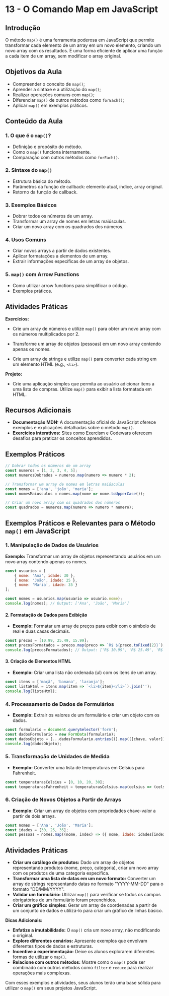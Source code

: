 # 13 - O Comando Map em JavaScript

## Introdução

O método `map()` é uma ferramenta poderosa em JavaScript que permite transformar cada elemento de um array em um novo elemento, criando um novo array com os resultados. É uma forma eficiente de aplicar uma função a cada item de um array, sem modificar o array original.

## Objetivos da Aula

* Compreender o conceito de `map()`;
* Aprender a sintaxe e a utilização do `map()`;
* Realizar operações comuns com `map()`;
* Diferenciar `map()` de outros métodos como `forEach()`;
* Aplicar `map()` em exemplos práticos.

## Conteúdo da Aula

### 1. O que é o `map()`?

* Definição e propósito do método.
* Como o `map()` funciona internamente.
* Comparação com outros métodos como `forEach()`.

### 2. Sintaxe do `map()`

* Estrutura básica do método.
* Parâmetros da função de callback: elemento atual, índice, array original.
* Retorno da função de callback.

### 3. Exemplos Básicos

* Dobrar todos os números de um array.
* Transformar um array de nomes em letras maiúsculas.
* Criar um novo array com os quadrados dos números.

### 4. Usos Comuns

* Criar novos arrays a partir de dados existentes.
* Aplicar formatações a elementos de um array.
* Extrair informações específicas de um array de objetos.

### 5. `map()` com Arrow Functions

* Como utilizar arrow functions para simplificar o código.
* Exemplos práticos.

## Atividades Práticas

**Exercícios:**

* Crie um array de números e utilize `map()` para obter um novo array com os números multiplicados por 2.

* Transforme um array de objetos (pessoas) em um novo array contendo apenas os nomes.

* Crie um array de strings e utilize `map()` para converter cada string em um elemento HTML (e.g., `<li>`).

**Projeto:**

* Crie uma aplicação simples que permita ao usuário adicionar itens a uma lista de compras. Utilize `map()` para exibir a lista formatada em HTML.

## Recursos Adicionais

* **Documentação MDN:** A documentação oficial do JavaScript oferece exemplos e explicações detalhadas sobre o método `map()`.
* **Exercícios interativos:** Sites como Exercism e Codewars oferecem desafios para praticar os conceitos aprendidos.

## Exemplos Práticos

```javascript
// Dobrar todos os números de um array
const numeros = [1, 2, 3, 4, 5];
const numerosDobrados = numeros.map(numero => numero * 2);

// Transformar um array de nomes em letras maiúsculas
const nomes = ['ana', 'joão', 'maria'];
const nomesMaiusculos = nomes.map(nome => nome.toUpperCase());

// Criar um novo array com os quadrados dos números
const quadrados = numeros.map(numero => numero * numero);
```

## Exemplos Práticos e Relevantes para o Método `map()` em JavaScript

### 1. **Manipulação de Dados de Usuários**

**Exemplo:** Transformar um array de objetos representando usuários em um novo array contendo apenas os nomes.

```javascript
const usuarios = [
    { nome: 'Ana', idade: 30 },
    { nome: 'João', idade: 25 },
    { nome: 'Maria', idade: 35 }
];

const nomes = usuarios.map(usuario => usuario.nome);
console.log(nomes); // Output: ['Ana', 'João', 'Maria']
```

#### 2. **Formatação de Dados para Exibição**

* **Exemplo:** Formatar um array de preços para exibir com o símbolo de real e duas casas decimais.

```javascript
const precos = [10.99, 25.49, 15.99];
const precosFormatados = precos.map(preco => `R$ ${preco.toFixed(2)}`);
console.log(precosFormatados); // Output: ['R$ 10.99', 'R$ 25.49', 'R$ 15.99']
```

#### 3. **Criação de Elementos HTML**

* **Exemplo:** Criar uma lista não ordenada (ul) com os itens de um array.

```javascript
const itens = ['maçã', 'banana', 'laranja'];
const listaHtml = itens.map(item => `<li>${item}</li>`).join('');
console.log(listaHtml);
```

### 4. **Processamento de Dados de Formulários**

* **Exemplo:** Extrair os valores de um formulário e criar um objeto com os dados.

```javascript
const formulario = document.querySelector('form');
const dadosFormulario = new FormData(formulario);
const dadosObjeto = [...dadosFormulario.entries()].map(([chave, valor]) => ({ [chave]: valor }));
console.log(dadosObjeto);
```

### 5. **Transformação de Unidades de Medida**

* **Exemplo:** Converter uma lista de temperaturas em Celsius para Fahrenheit.

```javascript
const temperaturasCelsius = [0, 10, 20, 30];
const temperaturasFahrenheit = temperaturasCelsius.map(celsius => (celsius * 9/5) + 32);
```

### 6. **Criação de Novos Objetos a Partir de Arrays**

* **Exemplo:** Criar um array de objetos com propriedades chave-valor a partir de dois arrays.

```javascript
const nomes = ['Ana', 'João', 'Maria'];
const idades = [30, 25, 35];
const pessoas = nomes.map((nome, index) => ({ nome, idade: idades[index] }));
```

## Atividades Práticas

* **Criar um catálogo de produtos:** Dado um array de objetos representando produtos (nome, preço, categoria), criar um novo array com os produtos de uma categoria específica.
* **Transformar uma lista de datas em um novo formato:** Converter um array de strings representando datas no formato "YYYY-MM-DD" para o formato "DD/MM/YYYY".
* **Validar um formulário:** Utilizar `map()` para verificar se todos os campos obrigatórios de um formulário foram preenchidos.
* **Criar um gráfico simples:** Gerar um array de coordenadas a partir de um conjunto de dados e utilizá-lo para criar um gráfico de linhas básico.

**Dicas Adicionais:**

* **Enfatize a imutabilidade:** O `map()` cria um novo array, não modificando o original.
* **Explore diferentes cenários:** Apresente exemplos que envolvam diferentes tipos de dados e estruturas.
* **Incentive a experimentação:** Deixe os alunos explorarem diferentes formas de utilizar o `map()`.
* **Relacione com outros métodos:** Mostre como o `map()` pode ser combinado com outros métodos como `filter` e `reduce` para realizar operações mais complexas.

Com esses exemplos e atividades, seus alunos terão uma base sólida para utilizar o `map()` em seus projetos JavaScript.

